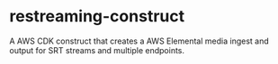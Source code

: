 # restreaming-construct
A AWS CDK construct that creates a AWS Elemental media ingest and output for SRT streams and multiple endpoints.
